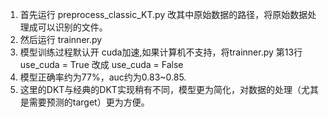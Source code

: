 1. 首先运行 preprocess_classic_KT.py 改其中原始数据的路径，将原始数据处理成可以识别的文件。
2. 然后运行 trainner.py 
3. 模型训练过程默认开 cuda加速,如果计算机不支持，将trainner.py 第13行 use_cuda = True 改成 use_cuda = False
4. 模型正确率约为77%，auc约为0.83~0.85.
5. 这里的DKT与经典的DKT实现稍有不同，模型更为简化，对数据的处理（尤其是需要预测的target）更为方便。
